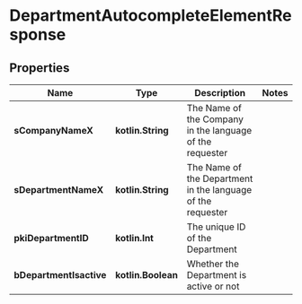 
# DepartmentAutocompleteElementResponse

## Properties
| Name | Type | Description | Notes |
| ------------ | ------------- | ------------- | ------------- |
| **sCompanyNameX** | **kotlin.String** | The Name of the Company in the language of the requester |  |
| **sDepartmentNameX** | **kotlin.String** | The Name of the Department in the language of the requester |  |
| **pkiDepartmentID** | **kotlin.Int** | The unique ID of the Department |  |
| **bDepartmentIsactive** | **kotlin.Boolean** | Whether the Department is active or not |  |



